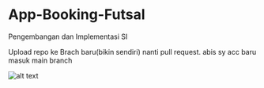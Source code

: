 # App-Booking-Futsal
Pengembangan dan Implementasi SI

Upload repo ke Brach baru(bikin sendiri) nanti pull request. abis sy acc baru masuk main branch

![alt text]([http://url/to/img.png](https://media.discordapp.net/stickers/891359856051777556.png)https://media.discordapp.net/stickers/891359856051777556.png)

